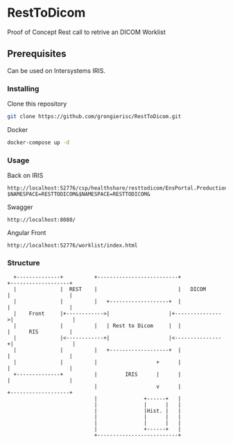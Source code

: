 # RestToDicom
Proof of Concept Rest call to retrive an DICOM Worklist

## Prerequisites

Can be used on Intersystems IRIS.

### Installing

Clone this repository

```sh
git clone https://github.com/grongierisc/RestToDicom.git
```

Docker

```sh
docker-compose up -d
```

### Usage

Back on IRIS 

```
http://localhost:52776/csp/healthshare/resttodicom/EnsPortal.ProductionConfig.zen?$NAMESPACE=RESTTODICOM&$NAMESPACE=RESTTODICOM&
```
Swagger

```
http://localhost:8080/
```
Angular Front

```
http://localhost:52776/worklist/index.html
```

### Structure


      +--------------+          +--------------------------+              +-------------------+
      |              |  REST    |                          |   DICOM      |                   |
      |              |          |   +-------------------+  |              |                   |
      |    Front     |+------------>|                   |+--------------->|                   |
      |              |          |   | Rest to Dicom     |  |              |      RIS          |
      |              |<------------+|                   |<---------------+|                   |
      |              |          |   +-------------------+  |              |                   |
      |              |          |                   +      |              |                   |
      +--------------+          |         IRIS      |      |              |                   |
                                |                   v      |              +-------------------+
                                |               +------+   |
                                |               |      |   |
                                |               |Hist. |   |
                                |               |      |   |
                                |               |      |   |
                                |               +------+   |
                                +--------------------------+
